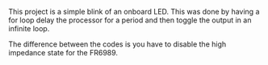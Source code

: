 This project is a simple blink of an onboard LED. This was done by having a for loop delay the processor for a period and then toggle the output in an infinite loop.


The difference between the codes is you have to disable the high impedance state for the FR6989.